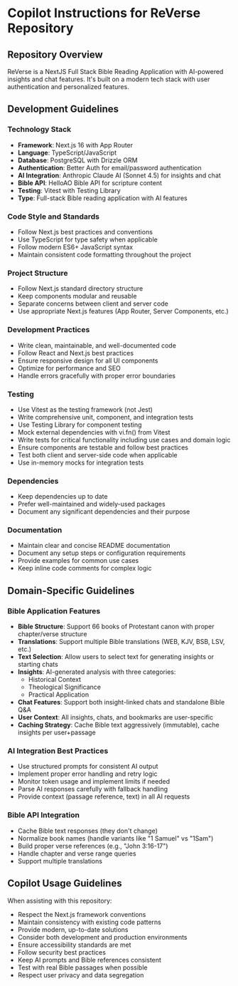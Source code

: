 # Copilot Instructions for ReVerse Repository

## Repository Overview
ReVerse is a NextJS Full Stack Bible Reading Application with AI-powered insights and chat features. It's built on a modern tech stack with user authentication and personalized features.

## Development Guidelines

### Technology Stack
- **Framework**: Next.js 16 with App Router
- **Language**: TypeScript/JavaScript
- **Database**: PostgreSQL with Drizzle ORM
- **Authentication**: Better Auth for email/password authentication
- **AI Integration**: Anthropic Claude AI (Sonnet 4.5) for insights and chat
- **Bible API**: HelloAO Bible API for scripture content
- **Testing**: Vitest with Testing Library
- **Type**: Full-stack Bible reading application with AI features

### Code Style and Standards
- Follow Next.js best practices and conventions
- Use TypeScript for type safety when applicable
- Follow modern ES6+ JavaScript syntax
- Maintain consistent code formatting throughout the project

### Project Structure
- Follow Next.js standard directory structure
- Keep components modular and reusable
- Separate concerns between client and server code
- Use appropriate Next.js features (App Router, Server Components, etc.)

### Development Practices
- Write clean, maintainable, and well-documented code
- Follow React and Next.js best practices
- Ensure responsive design for all UI components
- Optimize for performance and SEO
- Handle errors gracefully with proper error boundaries

### Testing
- Use Vitest as the testing framework (not Jest)
- Write comprehensive unit, component, and integration tests
- Use Testing Library for component testing
- Mock external dependencies with vi.fn() from Vitest
- Write tests for critical functionality including use cases and domain logic
- Ensure components are testable and follow best practices
- Test both client and server-side code when applicable
- Use in-memory mocks for integration tests

### Dependencies
- Keep dependencies up to date
- Prefer well-maintained and widely-used packages
- Document any significant dependencies and their purpose

### Documentation
- Maintain clear and concise README documentation
- Document any setup steps or configuration requirements
- Provide examples for common use cases
- Keep inline code comments for complex logic

## Domain-Specific Guidelines

### Bible Application Features
- **Bible Structure**: Support 66 books of Protestant canon with proper chapter/verse structure
- **Translations**: Support multiple Bible translations (WEB, KJV, BSB, LSV, etc.)
- **Text Selection**: Allow users to select text for generating insights or starting chats
- **Insights**: AI-generated analysis with three categories:
  - Historical Context
  - Theological Significance
  - Practical Application
- **Chat Features**: Support both insight-linked chats and standalone Bible Q&A
- **User Context**: All insights, chats, and bookmarks are user-specific
- **Caching Strategy**: Cache Bible text aggressively (immutable), cache insights per user+passage

### AI Integration Best Practices
- Use structured prompts for consistent AI output
- Implement proper error handling and retry logic
- Monitor token usage and implement limits if needed
- Parse AI responses carefully with fallback handling
- Provide context (passage reference, text) in all AI requests

### Bible API Integration
- Cache Bible text responses (they don't change)
- Normalize book names (handle variants like "1 Samuel" vs "1Sam")
- Build proper verse references (e.g., "John 3:16-17")
- Handle chapter and verse range queries
- Support multiple translations

## Copilot Usage Guidelines
When assisting with this repository:
- Respect the Next.js framework conventions
- Maintain consistency with existing code patterns
- Provide modern, up-to-date solutions
- Consider both development and production environments
- Ensure accessibility standards are met
- Follow security best practices
- Keep AI prompts and Bible references consistent
- Test with real Bible passages when possible
- Respect user privacy and data segregation

